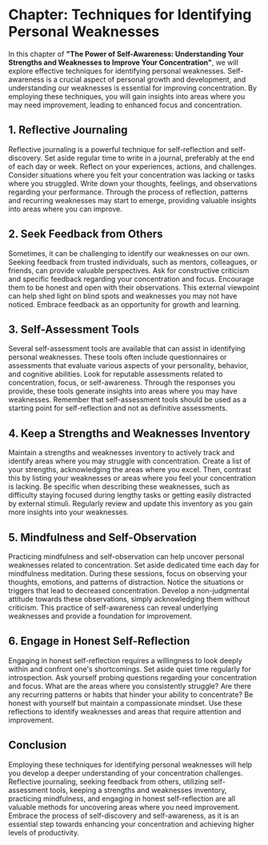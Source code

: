 Chapter: Techniques for Identifying Personal Weaknesses
=======================================================

In this chapter of **"The Power of Self-Awareness: Understanding Your Strengths and Weaknesses to Improve Your Concentration"**, we will explore effective techniques for identifying personal weaknesses. Self-awareness is a crucial aspect of personal growth and development, and understanding our weaknesses is essential for improving concentration. By employing these techniques, you will gain insights into areas where you may need improvement, leading to enhanced focus and concentration.

**1. Reflective Journaling**
----------------------------

Reflective journaling is a powerful technique for self-reflection and self-discovery. Set aside regular time to write in a journal, preferably at the end of each day or week. Reflect on your experiences, actions, and challenges. Consider situations where you felt your concentration was lacking or tasks where you struggled. Write down your thoughts, feelings, and observations regarding your performance. Through the process of reflection, patterns and recurring weaknesses may start to emerge, providing valuable insights into areas where you can improve.

**2. Seek Feedback from Others**
--------------------------------

Sometimes, it can be challenging to identify our weaknesses on our own. Seeking feedback from trusted individuals, such as mentors, colleagues, or friends, can provide valuable perspectives. Ask for constructive criticism and specific feedback regarding your concentration and focus. Encourage them to be honest and open with their observations. This external viewpoint can help shed light on blind spots and weaknesses you may not have noticed. Embrace feedback as an opportunity for growth and learning.

**3. Self-Assessment Tools**
----------------------------

Several self-assessment tools are available that can assist in identifying personal weaknesses. These tools often include questionnaires or assessments that evaluate various aspects of your personality, behavior, and cognitive abilities. Look for reputable assessments related to concentration, focus, or self-awareness. Through the responses you provide, these tools generate insights into areas where you may have weaknesses. Remember that self-assessment tools should be used as a starting point for self-reflection and not as definitive assessments.

**4. Keep a Strengths and Weaknesses Inventory**
------------------------------------------------

Maintain a strengths and weaknesses inventory to actively track and identify areas where you may struggle with concentration. Create a list of your strengths, acknowledging the areas where you excel. Then, contrast this by listing your weaknesses or areas where you feel your concentration is lacking. Be specific when describing these weaknesses, such as difficulty staying focused during lengthy tasks or getting easily distracted by external stimuli. Regularly review and update this inventory as you gain more insights into your weaknesses.

**5. Mindfulness and Self-Observation**
---------------------------------------

Practicing mindfulness and self-observation can help uncover personal weaknesses related to concentration. Set aside dedicated time each day for mindfulness meditation. During these sessions, focus on observing your thoughts, emotions, and patterns of distraction. Notice the situations or triggers that lead to decreased concentration. Develop a non-judgmental attitude towards these observations, simply acknowledging them without criticism. This practice of self-awareness can reveal underlying weaknesses and provide a foundation for improvement.

**6. Engage in Honest Self-Reflection**
---------------------------------------

Engaging in honest self-reflection requires a willingness to look deeply within and confront one's shortcomings. Set aside quiet time regularly for introspection. Ask yourself probing questions regarding your concentration and focus. What are the areas where you consistently struggle? Are there any recurring patterns or habits that hinder your ability to concentrate? Be honest with yourself but maintain a compassionate mindset. Use these reflections to identify weaknesses and areas that require attention and improvement.

Conclusion
----------

Employing these techniques for identifying personal weaknesses will help you develop a deeper understanding of your concentration challenges. Reflective journaling, seeking feedback from others, utilizing self-assessment tools, keeping a strengths and weaknesses inventory, practicing mindfulness, and engaging in honest self-reflection are all valuable methods for uncovering areas where you need improvement. Embrace the process of self-discovery and self-awareness, as it is an essential step towards enhancing your concentration and achieving higher levels of productivity.

